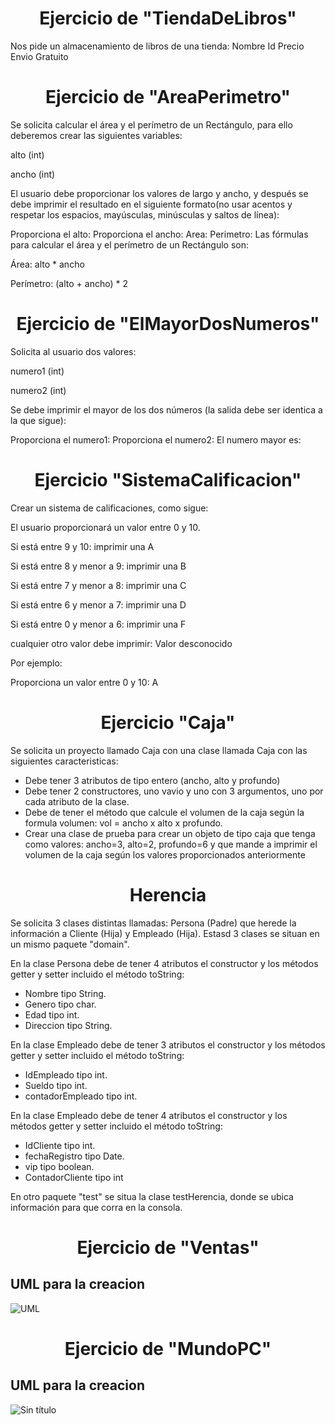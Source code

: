<h1 align="center">Ejercicio de "TiendaDeLibros"</h1>

Nos pide un almacenamiento de libros de una tienda:
 Nombre
  Id
  Precio
  Envio Gratuito

<h1 align="center">Ejercicio de "AreaPerimetro"</h1>
 
Se solicita calcular el área y el perímetro de un Rectángulo, para ello deberemos crear las siguientes variables:

alto (int)

ancho (int)

El usuario debe proporcionar los valores de largo y ancho, y después se debe imprimir el resultado en el siguiente formato(no usar acentos y respetar los espacios, mayúsculas, minúsculas y saltos de línea):

Proporciona el alto:
Proporciona el ancho:
Area: <area>
Perimetro: <perimetro>
Las fórmulas para calcular el área y el perímetro de un Rectángulo son:

Área: alto * ancho

Perímetro: (alto + ancho) * 2

<h1 align="center">Ejercicio de "ElMayorDosNumeros"</h1>

Solicita al usuario dos valores:

numero1 (int)

numero2 (int)

Se debe imprimir el mayor de los dos números (la salida debe ser identica a la que sigue):

Proporciona el numero1:
Proporciona el numero2:
El numero mayor es:
<numeroMayor>

<h1 align="center">Ejercicio "SistemaCalificacion"</h1>

Crear un sistema de calificaciones, como sigue:

El usuario proporcionará un valor entre 0 y 10.

Si está entre 9 y 10: imprimir una A

Si está entre 8 y menor a 9: imprimir una B

Si está entre 7 y menor a 8: imprimir una C

Si está entre 6 y menor a 7: imprimir una D

Si está entre 0 y menor a 6: imprimir una F

cualquier otro valor debe imprimir: Valor desconocido

Por ejemplo:

Proporciona un valor entre 0 y 10:
A

<h1 align="center">Ejercicio "Caja"</h1>

Se solicita un proyecto llamado Caja con una clase llamada Caja con las siguientes caracteristicas:

- Debe tener 3 atributos de tipo entero (ancho, alto y profundo)
- Debe tener 2 constructores, uno vavio y uno con 3 argumentos, uno por cada atributo de la clase.
- Debe de tener el método que calcule el volumen de la caja según la formula volumen:
vol = ancho x alto x profundo. 
- Crear una clase de prueba para crear un objeto de tipo caja que tenga como valores: ancho=3, alto=2, profundo=6 y que mande a imprimir el volumen de la caja según los valores proporcionados anteriormente


<h1 align="center">Herencia</h1>

Se solicita 3 clases distintas llamadas: Persona (Padre) que herede la información a Cliente (Hija) y Empleado (Hija).
Estasd 3 clases se situan en un mismo paquete "domain".

En la clase Persona debe de tener 4 atributos el constructor y los métodos getter y setter incluido el método toString:
- Nombre tipo String.
- Genero tipo char.
- Edad tipo int.
- Direccion tipo String.

En la clase Empleado debe de tener 3 atributos el constructor y los métodos getter y setter incluido el método toString:
- IdEmpleado tipo int.
- Sueldo tipo int.
- contadorEmpleado tipo int.

En la clase Empleado debe de tener 4 atributos el constructor y los métodos getter y setter incluido el método toString:
- IdCliente tipo int.
- fechaRegistro tipo Date.
- vip tipo boolean.
- ContadorCliente tipo int
  
En otro paquete "test" se situa la clase testHerencia, donde se ubica  información para que corra en la consola.

<h1 align="center">Ejercicio de "Ventas"</h1>
<h2 align="left">UML para la creacion</h2>

![UML](https://github.com/JorgeR-G/Java/assets/82441130/e9450c5c-302e-406b-bab1-78bdb8cf36b9)

<h1 align="center">Ejercicio de "MundoPC"</h1>
<h2 align="left">UML para la creacion</h2>

![Sin título](https://github.com/JorgeR-G/Java/assets/82441130/d0206323-86f8-45a6-a210-573d8909ffc6)




